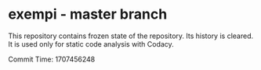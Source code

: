 # exempi - master branch

This repository contains frozen state of the repository.
Its history is cleared. It is used only for static code
analysis with Codacy.

Commit Time: 1707456248